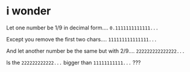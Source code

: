 # i wonder

Let one number be 1/9 in decimal form....
```0.1111111111111...```

Except you remove the first two chars....
```111111111111111...```

And let another number be the same but with 2/9....
```222222222222222...```

Is the ```222222222222...``` bigger than ```11111111111...``` ???
